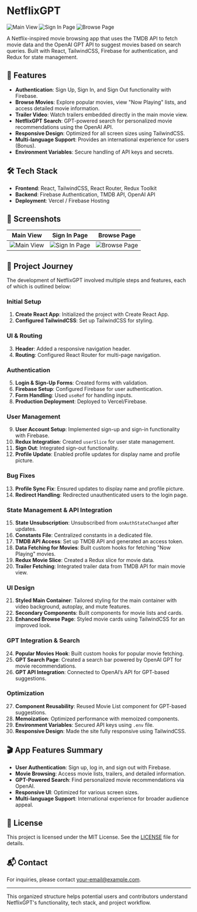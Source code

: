 # NetflixGPT

![Main View](https://github.com/user-attachments/assets/4ce94164-851d-4754-9a55-82eed541cbd3)
![Sign In Page](https://github.com/user-attachments/assets/586d9058-780a-48a1-8037-5451d1de6e56)
![Browse Page](https://github.com/user-attachments/assets/f29d8096-e798-4146-ae22-d070aa6bca08)

A Netflix-inspired movie browsing app that uses the TMDB API to fetch movie data and the OpenAI GPT API to suggest movies based on search queries. Built with React, TailwindCSS, Firebase for authentication, and Redux for state management.

## 🚀 Features

- **Authentication**: Sign Up, Sign In, and Sign Out functionality with Firebase.
- **Browse Movies**: Explore popular movies, view "Now Playing" lists, and access detailed movie information.
- **Trailer Video**: Watch trailers embedded directly in the main movie view.
- **NetflixGPT Search**: GPT-powered search for personalized movie recommendations using the OpenAI API.
- **Responsive Design**: Optimized for all screen sizes using TailwindCSS.
- **Multi-language Support**: Provides an international experience for users (Bonus).
- **Environment Variables**: Secure handling of API keys and secrets.

## 🛠 Tech Stack

- **Frontend**: React, TailwindCSS, React Router, Redux Toolkit
- **Backend**: Firebase Authentication, TMDB API, OpenAI API
- **Deployment**: Vercel / Firebase Hosting

## 📸 Screenshots

| Main View                | Sign In Page               | Browse Page               |
|--------------------------|----------------------------|---------------------------|
| ![Main View](https://github.com/user-attachments/assets/4ce94164-851d-4754-9a55-82eed541cbd3) | ![Sign In Page](https://github.com/user-attachments/assets/586d9058-780a-48a1-8037-5451d1de6e56) | ![Browse Page](https://github.com/user-attachments/assets/f29d8096-e798-4146-ae22-d070aa6bca08) |

## 📌 Project Journey

The development of NetflixGPT involved multiple steps and features, each of which is outlined below:

### Initial Setup

1. **Create React App**: Initialized the project with Create React App.
2. **Configured TailwindCSS**: Set up TailwindCSS for styling.

### UI & Routing

3. **Header**: Added a responsive navigation header.
4. **Routing**: Configured React Router for multi-page navigation.

### Authentication

5. **Login & Sign-Up Forms**: Created forms with validation.
6. **Firebase Setup**: Configured Firebase for user authentication.
7. **Form Handling**: Used `useRef` for handling inputs.
8. **Production Deployment**: Deployed to Vercel/Firebase.

### User Management

9. **User Account Setup**: Implemented sign-up and sign-in functionality with Firebase.
10. **Redux Integration**: Created `userSlice` for user state management.
11. **Sign Out**: Integrated sign-out functionality.
12. **Profile Update**: Enabled profile updates for display name and profile picture.

### Bug Fixes

13. **Profile Sync Fix**: Ensured updates to display name and profile picture.
14. **Redirect Handling**: Redirected unauthenticated users to the login page.

### State Management & API Integration

15. **State Unsubscription**: Unsubscribed from `onAuthStateChanged` after updates.
16. **Constants File**: Centralized constants in a dedicated file.
17. **TMDB API Access**: Set up TMDB API and generated an access token.
18. **Data Fetching for Movies**: Built custom hooks for fetching "Now Playing" movies.
19. **Redux Movie Slice**: Created a Redux slice for movie data.
20. **Trailer Fetching**: Integrated trailer data from TMDB API for main movie view.

### UI Design

21. **Styled Main Container**: Tailored styling for the main container with video background, autoplay, and mute features.
22. **Secondary Components**: Built components for movie lists and cards.
23. **Enhanced Browse Page**: Styled movie cards using TailwindCSS for an improved look.

### GPT Integration & Search

24. **Popular Movies Hook**: Built custom hooks for popular movie fetching.
25. **GPT Search Page**: Created a search bar powered by OpenAI GPT for movie recommendations.
26. **GPT API Integration**: Connected to OpenAI’s API for GPT-based suggestions.

### Optimization

27. **Component Reusability**: Reused Movie List component for GPT-based suggestions.
28. **Memoization**: Optimized performance with memoized components.
29. **Environment Variables**: Secured API keys using `.env` file.
30. **Responsive Design**: Made the site fully responsive using TailwindCSS.

## 🎬 App Features Summary

- **User Authentication**: Sign up, log in, and sign out with Firebase.
- **Movie Browsing**: Access movie lists, trailers, and detailed information.
- **GPT-Powered Search**: Find personalized movie recommendations via OpenAI.
- **Responsive UI**: Optimized for various screen sizes.
- **Multi-language Support**: International experience for broader audience appeal.

## 📜 License

This project is licensed under the MIT License. See the [LICENSE](LICENSE) file for details.

## 📬 Contact

For inquiries, please contact [your-email@example.com](mailto:your-email@example.com).

---

This organized structure helps potential users and contributors understand NetflixGPT's functionality, tech stack, and project workflow.
